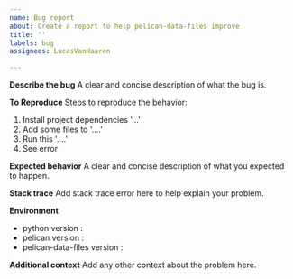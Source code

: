 ```yaml
---
name: Bug report
about: Create a report to help pelican-data-files improve
title: ''
labels: bug
assignees: LucasVanHaaren

---
```


**Describe the bug**
A clear and concise description of what the bug is.

**To Reproduce**
Steps to reproduce the behavior:
1. Install project dependencies '...'
2. Add some files to '....'
3. Run this '....'
4. See error

**Expected behavior**
A clear and concise description of what you expected to happen.

**Stack trace**
Add stack trace error here to help explain your problem.

**Environment**
- python version : 
- pelican version : 
- pelican-data-files version : 

**Additional context**
Add any other context about the problem here.
